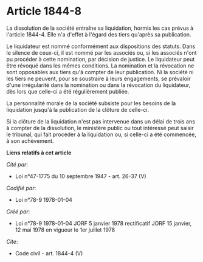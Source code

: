 # Article 1844-8

La dissolution de la société entraîne sa liquidation, hormis les cas prévus à l'article 1844-4. Elle n'a d'effet à l'égard
des tiers qu'après sa publication.

Le liquidateur est nommé conformément aux dispositions des statuts. Dans le silence de ceux-ci, il est nommé par les associés
ou, si les associés n'ont pu procéder à cette nomination, par décision de justice. Le liquidateur peut être révoqué dans les
mêmes conditions. La nomination et la révocation ne sont opposables aux tiers qu'à compter de leur publication. Ni la société
ni les tiers ne peuvent, pour se soustraire à leurs engagements, se prévaloir d'une irrégularité dans la nomination ou dans
la révocation du liquidateur, dès lors que celle-ci a été régulièrement publiée.

La personnalité morale de la société subsiste pour les besoins de la liquidation jusqu'à la publication de la clôture de
celle-ci.

Si la clôture de la liquidation n'est pas intervenue dans un délai de trois ans à compter de la dissolution, le ministère
public ou tout intéressé peut saisir le tribunal, qui fait procéder à la liquidation ou, si celle-ci a été commencée, à son
achèvement.

**Liens relatifs à cet article**

_Cité par_:

  - Loi n°47-1775 du 10 septembre 1947 - art. 26-37 (V)

_Codifié par_:

  - Loi n°78-9 1978-01-04

_Créé par_:

  - Loi n°78-9 1978-01-04 JORF 5 janvier 1978 rectificatif JORF 15 janvier, 12 mai 1978 en vigueur le 1er juillet 1978

_Cite_:

  - Code civil - art. 1844-4 (V)
